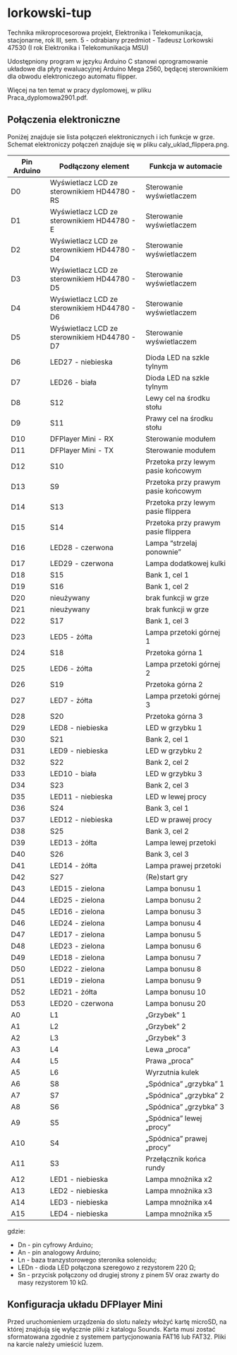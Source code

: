 # lorkowski-tup
Technika mikroprocesorowa projekt, Elektronika i Telekomunikacja, stacjonarne, rok III, sem. 5 - odrabiany przedmiot - Tadeusz Lorkowski 47530 (I rok Elektronika i Telekomunikacja MSU)

Udostępniony program w języku Arduino C stanowi oprogramowanie układowe dla płyty ewaluacyjnej Arduino Mega 2560, będącej sterownikiem dla obwodu elektroniczego automatu flipper.

Więcej na ten temat w pracy dyplomowej, w pliku Praca_dyplomowa2901.pdf.

## Połączenia elektroniczne
Poniżej znajduje sie lista połączeń elektronicznych i ich funkcje w grze. Schemat elektroniczy połączeń znajduje się w pliku caly_uklad_flippera.png.

| Pin Arduino | Podłączony element | Funkcja w automacie |
| -------- | ------- | ------- |
| D0 | Wyświetlacz LCD ze sterownikiem HD44780 - RS | Sterowanie wyświetlaczem |
| D1 | Wyświetlacz LCD ze sterownikiem HD44780 - E | Sterowanie wyświetlaczem |
| D2 | Wyświetlacz LCD ze sterownikiem HD44780 - D4 | Sterowanie wyświetlaczem |
| D3 | Wyświetlacz LCD ze sterownikiem HD44780 - D5 | Sterowanie wyświetlaczem |
| D4 | Wyświetlacz LCD ze sterownikiem HD44780 - D6 | Sterowanie wyświetlaczem |
| D5 | Wyświetlacz LCD ze sterownikiem HD44780 - D7 | Sterowanie wyświetlaczem |
| D6 | LED27 - niebieska | Dioda LED na szkle tylnym |
| D7 | LED26 - biała | Dioda LED na szkle tylnym |
| D8 | S12 | Lewy cel na środku stołu |
| D9 | S11 | Prawy cel na środku stołu |
| D10 | DFPlayer Mini - RX | Sterowanie modułem |
| D11 | DFPlayer Mini - TX | Sterowanie modułem |
| D12 | S10 | Przetoka przy lewym pasie końcowym |
| D13 | S9 | Przetoka przy prawym pasie końcowym |
| D14 | S13 | Przetoka przy lewym pasie flippera |
| D15 | S14 | Przetoka przy prawym pasie flippera |
| D16 | LED28 - czerwona | Lampa “strzelaj ponownie” |
| D17 | LED29 - czerwona | Lampa dodatkowej kulki |
| D18 | S15 | Bank 1, cel 1 |
| D19 | S16 | Bank 1, cel 2 |
| D20 | nieużywany | brak funkcji w grze |
| D21 | nieużywany | brak funkcji w grze |
| D22 | S17 | Bank 1, cel 3 |
| D23 | LED5 - żółta | Lampa przetoki górnej 1 |
| D24 | S18 | Przetoka górna 1 |
| D25 | LED6 - żółta | Lampa przetoki górnej 2 |
| D26 | S19 | Przetoka górna 2 |
| D27 | LED7 - żółta | Lampa przetoki górnej 3 |
| D28 | S20 | Przetoka górna 3 |
| D29 | LED8 - niebieska | LED w grzybku 1 |
| D30 | S21 | Bank 2, cel 1 |
| D31 | LED9 - niebieska | LED w grzybku 2 |
| D32 | S22 | Bank 2, cel 2 |
| D33 | LED10 - biała | LED w grzybku 3 |
| D34 | S23 | Bank 2, cel 3 |
| D35 | LED11 - niebieska | LED w lewej procy |
| D36 | S24 | Bank 3, cel 1 |
| D37 | LED12 - niebieska | LED w prawej procy |
| D38 | S25 | Bank 3, cel 2 |
| D39 | LED13 - żółta | Lampa lewej przetoki |
| D40 | S26 | Bank 3, cel 3 |
| D41 | LED14 - żółta | Lampa prawej przetoki |
| D42 | S27 | (Re)start gry |
| D43 | LED15 - zielona | Lampa bonusu 1 |
| D44 | LED25 - zielona | Lampa bonusu 2 |
| D45 | LED16 - zielona | Lampa bonusu 3 |
| D46 | LED24 - zielona | Lampa bonusu 4 |
| D47 | LED17 - zielona | Lampa bonusu 5 |
| D48 | LED23 - zielona | Lampa bonusu 6 |
| D49 | LED18 - zielona | Lampa bonusu 7 |
| D50 | LED22 - zielona | Lampa bonusu 8 |
| D51 | LED19 - zielona | Lampa bonusu 9 |
| D52 | LED21 - żółta | Lampa bonusu 10 |
| D53 | LED20 - czerwona | Lampa bonusu 20 |
| A0 | L1 | „Grzybek” 1 |
| A1 | L2 | „Grzybek” 2 |
| A2 | L3 | „Grzybek” 3 |
| A3 | L4 | Lewa „proca” |
| A4 | L5 | Prawa „proca” |
| A5 | L6 | Wyrzutnia kulek |
| A6 | S8 | „Spódnica” „grzybka” 1 |
| A7 | S7 | „Spódnica” „grzybka” 2 |
| A8 | S6 | „Spódnica” „grzybka” 3 |
| A9 | S5 | „Spódnica” lewej „procy” |
| A10 | S4 | „Spódnica” prawej „procy” |
| A11 | S3 | Przełącznik końca rundy |
| A12 | LED1 - niebieska | Lampa mnożnika x2 |
| A13 | LED2 - niebieska | Lampa mnożnika x3 |
| A14 | LED3 - niebieska | Lampa mnożnika x4 |
| A15 | LED4 - niebieska | Lampa mnożnika x5 |

gdzie:
- Dn - pin cyfrowy Arduino;
- An - pin analogowy Arduino;
- Ln - baza tranzystorowego steronika solenoidu;
- LEDn - dioda LED połączona szeregowo z rezystorem 220 Ω;
- Sn - przycisk połączony od drugiej strony z pinem 5V oraz zwarty do masy rezystorem 10 kΩ.

## Konfiguracja układu DFPlayer Mini
Przed uruchomieniem urządzenia do slotu należy włożyć kartę microSD, na której znajdują się wyłącznie pliki z katalogu Sounds. Karta musi zostać sformatowana zgodnie z systemem partycjonowania FAT16 lub FAT32. Pliki na karcie należy umieścić luzem.
